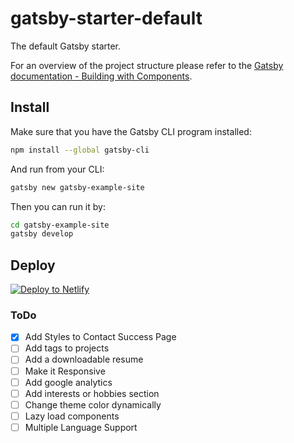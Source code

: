 # gatsby-starter-default
The default Gatsby starter.

For an overview of the project structure please refer to the [Gatsby documentation - Building with Components](https://www.gatsbyjs.org/docs/building-with-components/).

## Install

Make sure that you have the Gatsby CLI program installed:
```sh
npm install --global gatsby-cli
```

And run from your CLI:
```sh
gatsby new gatsby-example-site
```

Then you can run it by:
```sh
cd gatsby-example-site
gatsby develop
```

## Deploy

[![Deploy to Netlify](https://www.netlify.com/img/deploy/button.svg)](https://app.netlify.com/start/deploy?repository=https://github.com/gatsbyjs/gatsby-starter-default)


### ToDo

- [x] Add Styles to Contact Success Page
- [ ] Add tags to projects
- [ ] Add a downloadable resume
- [ ] Make it Responsive
- [ ] Add google analytics
- [ ] Add interests or hobbies section
- [ ] Change theme color dynamically
- [ ] Lazy load components
- [ ] Multiple Language Support